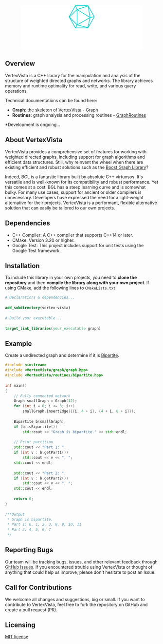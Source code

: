 <p align="center"><a href="https://github.com/XYLiu9357/VertexVista" target="_blank"><img src="./icons/logo-no-background.svg" width="400" alt="VertexVista Logo"></a></p>

## Overview

VertexVista is a C++ library for the manipulation and analysis of the structure of weighted directed graphs and networks. The library achieves memory and runtime optimality for read, write, and various query operations.

Technical documentations can be found here:

- **Graph**: the skeleton of VertexVista - [Graph](docs/Graph.md)
- **Routines**: graph analysis and processing routines - [GraphRoutines](docs/GraphRoutines.md)

\*Development is ongoing...

## About VertexVista

VertexVista provides a comprehensive set of features for working with weighted directed graphs, including support for graph algorithms and efficient data structures. Still, why reinvent the wheel when there are existing efficient and robust solutions such as the [Boost Graph Library](https://www.boost.org/doc/libs/1_75_0/libs/graph/doc/index.html)?

Indeed, BGL is a fantastic library built by absolute C++ virtuosos. It's versatile and is well-known for its compatibility and robust performance. Yet this comes at a cost: BGL has a steep learning curve and is somewhat bulky. For many use cases, support for ancient or older compilers is unnecessary. Developers have expressed the need for a light-weight alternative for their projects. VertexVista is a performant, flexible alternative solution that can easily be tailored to our own projects.

## Dependencies

- C++ Compiler: A C++ compiler that supports C++14 or later.
- CMake: Version 3.20 or higher.
- Google Test: This project includes support for unit tests using the Google Test framework.

## Installation

To include this library in your own projects, you need to **clone the repository** and then **compile the library along with your own project**. If using CMake, add the following lines to `CMakeLists.txt`

```cmake
# Declarations & dependencies...

add_subdirectory(vertex-vista)

# Build your executable...

target_link_libraries(your_executable graph)
```

## Example

Create a undirected graph and determine if it is [Bipartite](https://en.wikipedia.org/wiki/Bipartite_graph).

```cpp
#include <iostream>
#include <VertexVista/graph/graph.hpp>
#include <VertexVista/routines/bipartite.hpp>

int main()
{
    // Fully connected network
    Graph smallGraph = Graph(12);
    for (int i = 0; i <= 3; i++)
        smallGraph.insertEdge({{i, 4 + i}, {4 + i, 8 + i}});

    Bipartite b(smallGraph);
    if (b.isBipartite())
        std::cout << "Graph is bipartite." << std::endl;

    // Print partition
    std::cout << "Part 1: ";
    if (int v : b.getPart1())
        std::cout << v << ", ";
    std::cout << endl;

    std::cout << "Part 2: ";
    if (int v : b.getPart2())
        std::cout << v << ", ";
    std::cout << endl;

    return 0;
}

/**Output
 * Graph is bipartite.
 * Part 1: 0, 1, 2, 3, 8, 9, 10, 11
 * Part 2: 4, 5, 6, 7
 */
```

## Reporting Bugs

Our team will be tracking bugs, issues, and other relevant feedback through [GitHub Issues](https://github.com/XYLiu9357/VertexVista/issues). If you encountered trouble using VertexVista or thought of anything that could help us improve, please don't hesitate to post an Issue.

## Call for Contributions

We welcome all changes and suggestions, big or small. If you want to contribute to VertexVista, feel free to fork the repository on GitHub and create a pull request (PR).

## Licensing

[MIT license](LICENSE.txt)
